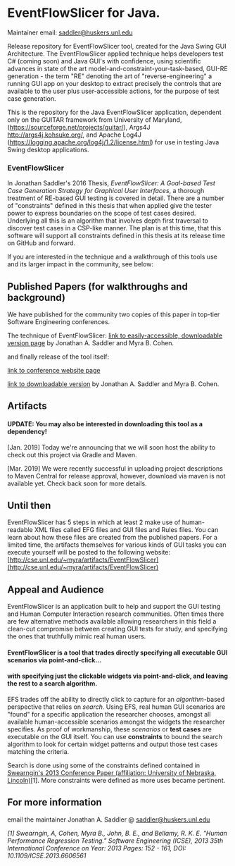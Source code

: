 # EventFlowSlicer for Java.

Maintainer email: saddler@huskers.unl.edu

Release repository for EventFlowSlicer tool, created for the Java Swing GUI Architecture.
The EventFlowSlicer applied technique helps developers test C# (coming soon) and Java GUI's with confidence, using scientific advances in state of the art model-and-constraint-your-task-based, GUI-RE generation - the term "RE" denoting the art of "reverse-engineering" a running GUI app on your desktop to extract precisely the controls that are available to the user plus user-accessible actions, for the purpose of test case generation.

This is the repository for the Java EventFlowSlicer application, dependent only on the GUITAR framework from University of Maryland, (https://sourceforge.net/projects/guitar/), Args4J http://args4j.kohsuke.org/, and Apache Log4J (https://logging.apache.org/log4j/1.2/license.html) for use in testing Java Swing desktop applications. 

### EventFlowSlicer
In Jonathan Saddler's 2016 Thesis, _EventFlowSlicer: A Goal-based Test Case Generation Strategy for Graphical User Interfaces_, a thorough treatment of RE-based GUI testing is covered in detail. There are a number of "constraints" defined in this thesis that when applied give the tester power to express boundaries on the scope of test cases desired. Underlying all this is an algorithm that involves depth first traversal to discover test cases in a CSP-like manner. The plan is at this time, that this software will support all constraints defined in this thesis at its release time on GitHub and forward.
 
If you are interested in the technique and a walkthrough of this tools use and its larger impact in the community, see below: 

## Published Papers (for walkthroughs and background)
We have published for the community two copies of this paper in top-tier Software Engineering conferences. 

The technique of EventFlowSlicer: [link to easily-accessible, downloadable version page](https://dl.acm.org/citation.cfm?doid=2994291.2994293)
by Jonathan A. Saddler and Myra B. Cohen. 

and finally release of the tool itself: 

[link to conference website page](https://ieeexplore.ieee.org/document/8115711)

[link to downloadable version](https://cse.unl.edu/~jsaddle/paper_images/preprint.pdf)
by Jonathan A. Saddler and Myra B. Cohen.

## Artifacts

#### UPDATE: You may also be interested in downloading this tool as a dependency!

[Jan. 2019] Today we're announcing that we will soon host the ability to check out this project via Gradle and Maven. 

[Mar. 2019] We were recently successful in uploading project descriptions to Maven Central for release approval, however, download via maven is not available yet. Check back soon for more details. 

## Until then
EventFlowSlicer has 5 steps in which at least 2 make use of human-readable XML files called EFG files and GUI files and Rules files. You can learn about how these files are created from the published papers. For a limited time, the artifacts themselves for various kinds of GUI tasks you can execute yourself will be posted to the following website: [http://cse.unl.edu/~myra/artifacts/EventFlowSlicer](http://cse.unl.edu/~myra/artifacts/EventFlowSlicer)

## Appeal and Audience

EventFlowSlicer is an application built to help and support the GUI testing and Human Computer Interaction research communities. Often times there are few alternative methods available allowing researchers in this field a clean-cut compromise between creating GUI tests for study, and specifying the ones that truthfully mimic real human users.
#### EventFlowSlicer is a tool that trades directly specifying all executable GUI scenarios via point-and-click...
#### with specifying just the clickable widgets via point-and-click, and leaving the rest to a search algorithm.

EFS trades off the ability to directly click to capture for an *algorithm*-based perspective that relies on *search.* Using EFS, real human GUI scenarios are "found" for a specific application the researcher chooses, amongst all available human-accessible scenarios amongst the widgets the researcher specifies. As proof of workmanship, these *scenarios* or **test cases** are executable on the GUI itself. You can use **constraints** to bound the search algorithm to look for certain widget patterns and output those test cases matching the criteria. 

Search is done using some of the constraints defined contained in [Swearngin's 2013 Conference Paper (affiliation: University of Nebraska, Lincoln)](http://digitalcommons.unl.edu/cseconfwork/260/)[1]. More constraints were defined as more uses became pertinent.

## For more information

email the maintainer Jonathan A. Saddler @ saddler@huskers.unl.edu

*[1] Swearngin, A, Cohen, Myra B., John, B. E., and Bellamy, R. K. E. "Human Performance Regression Testing." Software Engineering (ICSE), 2013 35th International Conference on Year: 2013 Pages: 152 - 161, DOI: 10.1109/ICSE.2013.6606561*
